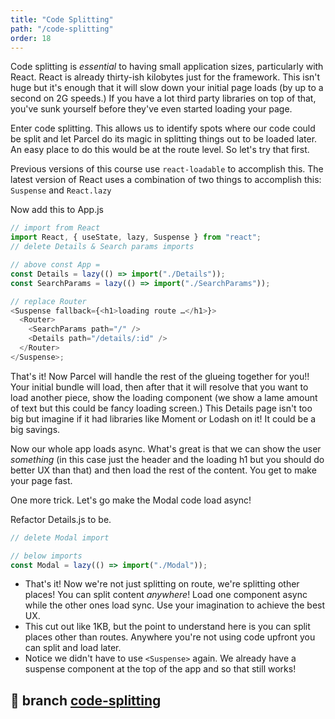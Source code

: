 ```yaml
---
title: "Code Splitting"
path: "/code-splitting"
order: 18
---
```


Code splitting is _essential_ to having small application sizes, particularly with React. React is already thirty-ish kilobytes just for the framework. This isn't huge but it's enough that it will slow down your initial page loads (by up to a second on 2G speeds.) If you have a lot third party libraries on top of that, you've sunk yourself before they've even started loading your page.

Enter code splitting. This allows us to identify spots where our code could be split and let Parcel do its magic in splitting things out to be loaded later. An easy place to do this would be at the route level. So let's try that first.

Previous versions of this course use `react-loadable` to accomplish this. The latest version of React uses a combination of two things to accomplish this: `Suspense` and `React.lazy`

Now add this to App.js

```javascript
// import from React
import React, { useState, lazy, Suspense } from "react";
// delete Details & Search params imports

// above const App =
const Details = lazy(() => import("./Details"));
const SearchParams = lazy(() => import("./SearchParams"));

// replace Router
<Suspense fallback={<h1>loading route …</h1>}>
  <Router>
    <SearchParams path="/" />
    <Details path="/details/:id" />
  </Router>
</Suspense>;
```

That's it! Now Parcel will handle the rest of the glueing together for you!! Your initial bundle will load, then after that it will resolve that you want to load another piece, show the loading component (we show a lame amount of text but this could be fancy loading screen.) This Details page isn't too big but imagine if it had libraries like Moment or Lodash on it! It could be a big savings.

Now our whole app loads async. What's great is that we can show the user _something_ (in this case just the header and the loading h1 but you should do better UX than that) and then load the rest of the content. You get to make your page fast.

One more trick. Let's go make the Modal code load async!

Refactor Details.js to be.

```javascript
// delete Modal import

// below imports
const Modal = lazy(() => import("./Modal"));
```

- That's it! Now we're not just splitting on route, we're splitting other places! You can split content _anywhere_! Load one component async while the other ones load sync. Use your imagination to achieve the best UX.
- This cut out like 1KB, but the point to understand here is you can split places other than routes. Anywhere you're not using code upfront you can split and load later.
- Notice we didn't have to use `<Suspense>` again. We already have a suspense component at the top of the app and so that still works!

## 🌳 branch [code-splitting](https://github.com/btholt/complete-intro-to-react-v5/tree/code-splitting)
